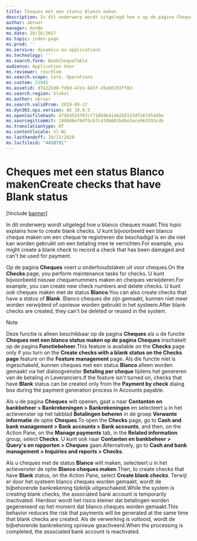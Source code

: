 ```yaml
---
title: Cheques met een status Blanco maken
description: In dit onderwerp wordt uitgelegd hoe u op de pagina Cheques een blanco cheque maakt voor een bankrekening.
author: abruer
manager: AnnBe
ms.date: 10/26/2017
ms.topic: index-page
ms.prod: ''
ms.service: dynamics-ax-applications
ms.technology: ''
ms.search.form: BankChequeTable
audience: Application User
ms.reviewer: roschlom
ms.search.scope: Core, Operations
ms.custom: 21941
ms.assetid: d7e22bd8-fd0d-47e1-843f-45ab0193ff8d
ms.search.region: Global
ms.author: abruer
ms.search.validFrom: 2019-09-17
ms.dyn365.ops.version: AX 10.0.5
ms.openlocfilehash: 47d54524f87cf718b9b41462b5133df267d5dd9e
ms.sourcegitcommit: 199848e78df5cb7c439b001bdbe1ece963593cdb
ms.translationtype: HT
ms.contentlocale: nl-NL
ms.lasthandoff: 10/13/2020
ms.locfileid: "4458791"
---
```

# <a name="create-checks-that-have-blank-status"></a><span data-ttu-id="73842-103">Cheques met een status Blanco maken</span><span class="sxs-lookup"><span data-stu-id="73842-103">Create checks that have Blank status</span></span>

[!include [banner](../includes/banner.md)]

<span data-ttu-id="73842-104">In dit onderwerp wordt uitgelegd hoe u blanco cheques maakt.</span><span class="sxs-lookup"><span data-stu-id="73842-104">This topic explains how to create blank checks.</span></span> <span data-ttu-id="73842-105">U kunt bijvoorbeeld een blanco cheque maken om een cheque te registreren die beschadigd is en die niet kan worden gebruikt om een betaling mee te verrichten.</span><span class="sxs-lookup"><span data-stu-id="73842-105">For example, you might create a blank check to record a check that has been damaged and can't be used for payment.</span></span>

<span data-ttu-id="73842-106">Op de pagina **Cheques** voert u onderhoudstaken uit voor cheques.</span><span class="sxs-lookup"><span data-stu-id="73842-106">On the **Checks** page, you perform maintenance tasks for checks.</span></span> <span data-ttu-id="73842-107">U kunt bijvoorbeeld nieuwe chequenummers maken en cheques verwijderen.</span><span class="sxs-lookup"><span data-stu-id="73842-107">For example, you can create new check numbers and delete checks.</span></span> <span data-ttu-id="73842-108">U kunt ook cheques maken met de status **Blanco**.</span><span class="sxs-lookup"><span data-stu-id="73842-108">You can also create checks that have a status of **Blank**.</span></span> <span data-ttu-id="73842-109">Blanco cheques die zijn gemaakt, kunnen niet meer worden verwijderd of opnieuw worden gebruikt in het systeem.</span><span class="sxs-lookup"><span data-stu-id="73842-109">After blank checks are created, they can't be deleted or reused in the system.</span></span>

> [!NOTE]
> <span data-ttu-id="73842-110">Deze functie is alleen beschikbaar op de pagina **Cheques** als u de functie **Cheques met een blanco status maken op de pagina Cheques** inschakelt op de pagina **Functiebeheer**.</span><span class="sxs-lookup"><span data-stu-id="73842-110">This feature is available on the **Checks** page only if you turn on the **Create checks with a blank status on the Checks page** feature on the **Feature management** page.</span></span> <span data-ttu-id="73842-111">Als die functie niet is ingeschakeld, kunnen cheques met een status **Blanco** alleen worden gemaakt via het dialoogvenster **Betaling per cheque** tijdens het genereren van de betaling in Leveranciers.</span><span class="sxs-lookup"><span data-stu-id="73842-111">If the feature isn't turned on, checks that have **Blank** status can be created only from the **Payment by check** dialog box during the payment generation process in Accounts payable.</span></span>

<span data-ttu-id="73842-112">Als u de pagina **Cheques** wilt openen, gaat u naar **Contanten en bankbeheer \> Bankrekeningen \> Bankrekeningen** en selecteert u in het actievenster op het tabblad **Betalingen beheren** in de groep **Verwante informatie** de optie **Cheques**.</span><span class="sxs-lookup"><span data-stu-id="73842-112">To open the **Checks** page, go to **Cash and bank management \> Bank accounts \> Bank accounts**, and then, on the Action Pane, on the **Manage payments** tab, in the **Related information** group, select **Checks**.</span></span> <span data-ttu-id="73842-113">U kunt ook naar **Contanten en bankbeheer \> Query's en rapporten \> Cheques** gaan.</span><span class="sxs-lookup"><span data-stu-id="73842-113">Alternatively, go to **Cash and bank management \> Inquiries and reports \> Checks**.</span></span>

<span data-ttu-id="73842-114">Als u cheques met de status **Blanco** wilt maken, selecteert u in het actievenster de optie **Blanco cheques maken**.</span><span class="sxs-lookup"><span data-stu-id="73842-114">Then, to create checks that have **Blank** status, on the Action Pane, select **Create blank checks**.</span></span> <span data-ttu-id="73842-115">Terwijl er door het systeem blanco cheques worden gemaakt, wordt de bijbehorende bankrekening tijdelijk uitgeschakeld.</span><span class="sxs-lookup"><span data-stu-id="73842-115">While the system is creating blank checks, the associated bank account is temporarily inactivated.</span></span> <span data-ttu-id="73842-116">Hierdoor wordt het risico kleiner dat betalingen worden gegenereerd op het moment dat blanco cheques worden gemaakt.</span><span class="sxs-lookup"><span data-stu-id="73842-116">This behavior reduces the risk that payments will be generated at the same time that blank checks are created.</span></span> <span data-ttu-id="73842-117">Als de verwerking is voltooid, wordt de bijbehorende bankrekening opnieuw geactiveerd.</span><span class="sxs-lookup"><span data-stu-id="73842-117">When the processing is completed, the associated bank account is reactivated.</span></span>
